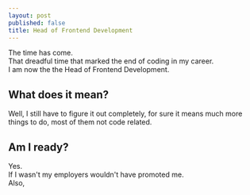 ```yaml
---
layout: post
published: false
title: Head of Frontend Development
---
```


The time has come.  
That dreadful time that marked the end of coding in my career.  
I am now the the Head of Frontend Development.

## What does it mean?
Well, I still have to figure it out completely, for sure it means much more things to do, most of them not code related.

## Am I ready?
Yes.  
If I wasn't my employers wouldn't have promoted me.  
Also, 

<!--stackedit_data:
eyJoaXN0b3J5IjpbLTE0MjU0OTExNDcsMTgzNTM2NjU5MCwtOD
EzMzE5MTE2LC0zMTEwMDU2MjFdfQ==
-->
